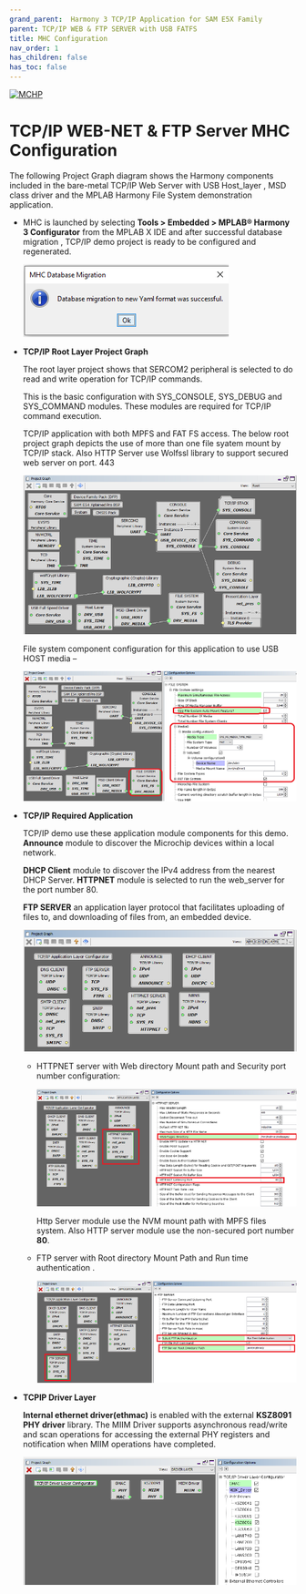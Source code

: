 ```yaml
---
grand_parent:  Harmony 3 TCP/IP Application for SAM E5X Family
parent: TCP/IP WEB & FTP SERVER with USB FATFS
title: MHC Configuration
nav_order: 1
has_children: false
has_toc: false
---
```

[![MCHP](https://www.microchip.com/ResourcePackages/Microchip/assets/dist/images/logo.png)](https://www.microchip.com)

# TCP/IP WEB-NET & FTP Server MHC Configuration

The following Project Graph diagram shows the Harmony components included in the bare-metal TCP/IP Web Server with USB Host_layer , MSD class driver and the MPLAB Harmony File System demonstration application. 

* MHC is launched by selecting **Tools > Embedded > MPLAB® Harmony 3 Configurator** from the MPLAB X IDE and after successful database migration , TCP/IP demo project is ready to be configured and regenerated.

    ![tcpip_same54_project](images/database_migration_successful.png)

* **TCP/IP Root Layer Project Graph**

  The root layer project shows that SERCOM2 peripheral is selected to do read and write operation for TCP/IP commands.

  This is the basic configuration with SYS_CONSOLE, SYS_DEBUG and SYS_COMMAND modules. These modules are required for TCP/IP command execution.

  TCP/IP application with both MPFS and FAT FS access. The below root project graph depicts the use of more than one file syatem mount by TCP/IP stack. Also HTTP Server use Wolfssl library to support secured web server on port. 443

  ![tcpip_same54_project](images/tcpip_nvm_sdcard_acceess_required_root.png)

  File system component configuration for this application to use USB HOST media –

  ![tcpip_same54_project](images/APPS_TCPIP_USB_filesystemWithUSBMedia.png)

 

* **TCP/IP Required Application**

    TCP/IP demo use these application module components for this demo. **Announce** module to discover the Microchip devices within a local network.

    **DHCP Client** module to discover the IPv4 address from the nearest DHCP Server. **HTTPNET** module is selected to run the web_server for the port number 80.

    **FTP SERVER** an application layer protocol that facilitates uploading of files to, and downloading of files from, an embedded device.     

    ![tcpip_web_ftp_server_project](images/tcpip_app_module_selected.png)

    * HTTPNET server with Web directory Mount path and Security port number configuration:

      ![tcpip_web_ftp_server_project](images/APPS_TCPIP_USB_HTTP_Server_configuration.png)

      Http Server module use the NVM mount path with MPFS files system. Also HTTP server module use the non-secured port number **80**.

    * FTP server with Root directory Mount Path and Run time authentication .

      ![tcpip_web_ftp_server_project](images/APPS_TCPIP_USB_FTP_Server_configuration.png)

* **TCPIP Driver Layer**

  **Internal ethernet driver(ethmac)** is enabled with the external **KSZ8091 PHY driver** library. The MIIM Driver supports asynchronous read/write and scan operations for accessing the external PHY registers and notification when MIIM operations have completed.

    ![tcpip_same54_project](images/tcpip_driver_component.png)
